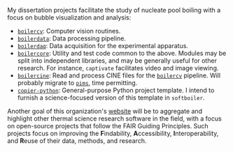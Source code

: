 My dissertation projects facilitate the study of nucleate pool boiling with a focus on bubble visualization and analysis:

- [`boilercv`](https://github.com/softboiler/boilercv): Computer vision routines.
- [`boilerdata`](https://github.com/softboiler/boilerdata): Data processing pipeline.
- [`boilerdaq`](https://github.com/softboiler/boilerdaq): Data acquisition for the experimental apparatus.
- [`boilercore`](https://github.com/softboiler/boilercore): Utility and test code common to the above. Modules may be split into independent libraries, and may be generally useful for other research. For instance, `captivate` facilitates video and image viewing.
- [`boilercine`](https://github.com/softboiler/boilercine): Read and process CINE files for the [`boilercv`](https://github.com/blakeNaccarato/boilercv) pipeline. Will probably migrate to [`pims`](https://pypi.org/project/PIMS/), time permitting.
- [`copier-python`](https://github.com/blakeNaccarato/copier-python): General-purpose Python project template. I intend to furnish a science-focused version of this template in `softboiler`.

Another goal of this organization's [website](https://softboiler.org/) will be to aggregate and highlight other thermal science research software in the field, with a focus on open-source projects that follow the FAIR Guiding Principles. Such projects focus on improving the **F**indability, **A**ccessibility, **I**nteroperability, and **R**euse of their data, methods, and research.
